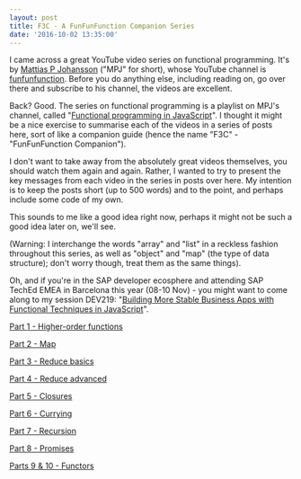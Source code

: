 ```yaml
---
layout: post
title: F3C - A FunFunFunction Companion Series
date: '2016-10-02 13:35:00'
---
```

I came across a great YouTube video series on functional programming. It's by [Mattias P Johansson](http://twitter.com/mpjme) ("MPJ" for short), whose YouTube channel is [funfunfunction](https://www.youtube.com/channel/UCO1cgjhGzsSYb1rsB4bFe4Q). Before you do anything else, including reading on, go over there and subscribe to his channel, the videos are excellent. 

Back? Good. The series on functional programming is a playlist on MPJ's channel, called "[Functional programming in JavaScript](https://www.youtube.com/playlist?list=PL0zVEGEvSaeEd9hlmCXrk5yUyqUag-n84)". I thought it might be a nice exercise to summarise each of the videos in a series of posts here, sort of like a companion guide (hence the name "F3C" - "FunFunFunction Companion").

I don't want to take away from the absolutely great videos themselves, you should watch them again and again. Rather, I wanted to try to present the key messages from each video in the series in posts over here. My intention is to keep the posts short (up to 500 words) and to the point, and perhaps include some code of my own.

This sounds to me like a good idea right now, perhaps it might not be such a good idea later on, we'll see. 

(Warning: I interchange the words "array" and "list" in a reckless fashion throughout this series, as well as "object" and "map" (the type of data structure); don't worry though, treat them as the same things).

Oh, and if you're in the SAP developer ecosphere and attending SAP TechEd EMEA in Barcelona this year (08-10 Nov) - you might want to come along to my session DEV219: "[Building More Stable Business Apps with Functional Techniques in JavaScript](https://sessioncatalog.sapevents.com/go/agendabuilder.sessions/?l=133&sid=37706_0&locale=en_US)".

[Part 1 - Higher-order functions](/2016/10/02/f3c-part-1-higher-order-functions/)

[Part 2 - Map](/2016/10/02/f3c-part-2-map/)

[Part 3 - Reduce basics](/2016/10/02/f3c-part-3-reduce-basics/)

[Part 4 - Reduce advanced](/2016/10/02/f3c-part-4-reduce-advanced/)

[Part 5 - Closures](/2016/10/02/f3c-part-5-closures/)

[Part 6 - Currying](/2016/10/03/f3c-part-6-currying/)

[Part 7 - Recursion](/2016/10/04/f3c-part-7-recursion/)

[Part 8 - Promises](/2016/10/16/f3c-part-8-promises/)

[Parts 9 & 10 - Functors](/2016/10/19/f3c-parts-9-and-10-functors/)
